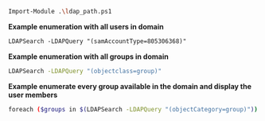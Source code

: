 ```sh
Import-Module .\ldap_path.ps1
```
**Example enumeration with all users in domain**
```md
LDAPSearch -LDAPQuery "(samAccountType=805306368)"
```
**Example enumeration with all groups in domain**
```sh
LDAPSearch -LDAPQuery "(objectclass=group)"
```
**Example enumerate every group available in the domain and display the user members**
```sh
foreach ($groups in $(LDAPSearch -LDAPQuery "(objectCategory=group)")) {$group.properties | select {$_.cn}, {$_.member}}
```
